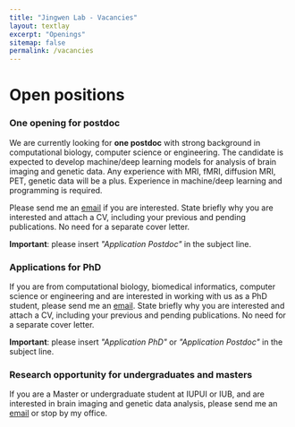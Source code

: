 ```yaml
---
title: "Jingwen Lab - Vacancies"
layout: textlay
excerpt: "Openings"
sitemap: false
permalink: /vacancies
---
```


# Open positions

### One opening for postdoc 
We are currently looking for **one postdoc** with strong background in computational biology, computer science or engineering. The candidate is expected to develop machine/deep learning models for analysis of brain imaging and genetic data. Any experience with MRI, fMRI, diffusion MRI, PET, genetic data will be a plus. Experience in machine/deep learning and programming is required. 

Please send me an [email](mailto:jingyan@iu.edu) if you are interested. State briefly why you are interested and attach a CV, including your previous and pending publications. No need for a separate cover letter. 

**Important**: please insert _"Application Postdoc"_ in the subject line.

### Applications for PhD 
If you are from computational biology, biomedical informatics, computer science or engineering and are interested in working with us as a PhD student, please send me an [email](mailto:jingyan@iu.edu). State briefly why you are interested and attach a CV, including your previous and pending publications. No need for a separate cover letter. 

**Important**: please insert _"Application PhD"_ or _"Application Postdoc"_ in the subject line.

### Research opportunity for undergraduates and masters
If you are a Master or undergraduate student at IUPUI or IUB, and are interested in brain imaging and genetic data analysis, please send me an [email](mailto:jingyan@iu.edu) or stop by my office.

